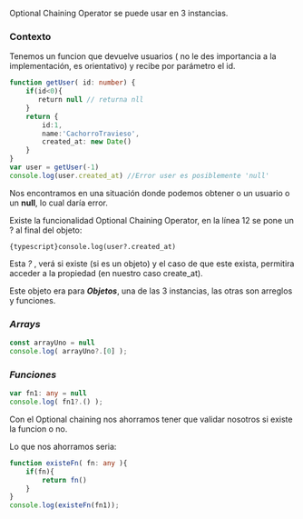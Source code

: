 

Optional Chaining Operator se puede usar en 3 instancias.

### Contexto

Tenemos un funcion que devuelve usuarios ( no le des importancia a la implementación, es orientativo) y recibe por parámetro el id.

```typescript title="getUser()"
function getUser( id: number) {
    if(id<0){
       return null // returna nll
    }
    return {
        id:1,
        name:'CachorroTravieso',
        created_at: new Date()
    }
}
var user = getUser(-1)
console.log(user.created_at) //Error user es posiblemente 'null'
```

Nos encontramos en una situación donde podemos obtener o un usuario o un **null**, lo cual daría error.

Existe la funcionalidad Optional Chaining Operator, en la línea 12 se pone un ? al final del objeto:

`{typescript}console.log(user?.created_at)`

Esta *?* , verá si existe (si es un objeto) y el caso de que este exista, permitira acceder a la propiedad (en nuestro caso create_at).

Este objeto era para ***Objetos***, una de las 3 instancias, las otras son arreglos y funciones.

### ***Arrays***

```typescript title="Arrays con Optional Chaining "
const arrayUno = null
console.log( arrayUno?.[0] );
```

### ***Funciones***

```typescript title="funciones con Optional Chaining "
var fn1: any = null
console.log( fn1?.() );
```

Con el Optional chaining nos ahorramos tener que validar nosotros si existe la funcion o no.

Lo que nos ahorramos seria: 

```typescript title="Validar si hay funcion"
function existeFn( fn: any ){
    if(fn){
        return fn()
    }
}
console.log(existeFn(fn1));
```











